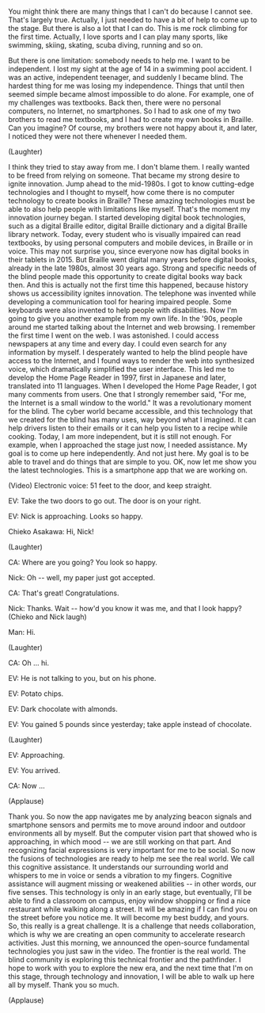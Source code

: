 
You might think there are
many things that I can&#39;t do
because I cannot see.
That&#39;s largely true.
Actually, I just needed
to have a bit of help
to come up to the stage.
But there is also a lot that I can do.
This is me rock climbing
for the first time.
Actually, I love sports
and I can play many sports,
like swimming, skiing, skating,
scuba diving, running and so on.

But there is one limitation:
somebody needs to help me.
I want to be independent.
I lost my sight at the age of 14
in a swimming pool accident.
I was an active, independent teenager,
and suddenly I became blind.
The hardest thing for me
was losing my independence.
Things that until then seemed simple
became almost impossible to do alone.
For example, one of my
challenges was textbooks.
Back then, there were no
personal computers,
no Internet, no smartphones.
So I had to ask one of my two brothers
to read me textbooks,
and I had to create
my own books in Braille.
Can you imagine?
Of course, my brothers
were not happy about it,
and later, I noticed they were not there
whenever I needed them.

(Laughter)

I think they tried to stay away from me.
I don&#39;t blame them.
I really wanted to be freed
from relying on someone.
That became my strong desire
to ignite innovation.
Jump ahead to the mid-1980s.
I got to know cutting-edge technologies
and I thought to myself,
how come there is no computer technology
to create books in Braille?
These amazing technologies
must be able to also help people
with limitations like myself.
That&#39;s the moment
my innovation journey began.
I started developing
digital book technologies,
such as a digital Braille editor,
digital Braille dictionary
and a digital Braille library network.
Today, every student who is visually
impaired can read textbooks,
by using personal computers
and mobile devices,
in Braille or in voice.
This may not surprise you,
since everyone now has digital books
in their tablets in 2015.
But Braille went digital
many years before digital books,
already in the late 1980s,
almost 30 years ago.
Strong and specific needs
of the blind people
made this opportunity to create
digital books way back then.
And this is actually not
the first time this happened,
because history shows us
accessibility ignites innovation.
The telephone was invented
while developing a communication tool
for hearing impaired people.
Some keyboards were also invented
to help people with disabilities.
Now I&#39;m going to give you
another example from my own life.
In the &#39;90s, people around me
started talking about the Internet
and web browsing.
I remember the first time
I went on the web.
I was astonished.
I could access newspapers
at any time and every day.
I could even search
for any information by myself.
I desperately wanted to help the blind
people have access to the Internet,
and I found ways to render the web
into synthesized voice,
which dramatically simplified
the user interface.
This led me to develop
the Home Page Reader in 1997,
first in Japanese and later,
translated into 11 languages.
When I developed the Home Page Reader,
I got many comments from users.
One that I strongly remember said,
&quot;For me, the Internet
is a small window to the world.&quot;
It was a revolutionary moment
for the blind.
The cyber world became accessible,
and this technology that we created
for the blind has many uses,
way beyond what I imagined.
It can help drivers listen to their emails
or it can help you listen
to a recipe while cooking.
Today, I am more independent,
but it is still not enough.
For example, when I approached
the stage just now, I needed assistance.
My goal is to come up here independently.
And not just here.
My goal is to be able to travel
and do things that are simple to you.
OK, now let me show you
the latest technologies.
This is a smartphone app
that we are working on.

(Video) Electronic voice: 51 feet
to the door, and keep straight.

EV: Take the two doors to go out.
The door is on your right.

EV: Nick is approaching. Looks so happy.

Chieko Asakawa: Hi, Nick!

(Laughter)


CA: Where are you going?
You look so happy.

Nick: Oh -- well, my paper
just got accepted.

CA: That&#39;s great! Congratulations.

Nick: Thanks. Wait -- how&#39;d you know
it was me, and that I look happy?
(Chieko and Nick laugh)

Man: Hi.

(Laughter)


CA: Oh ... hi.

EV: He is not talking to you,
but on his phone.

EV: Potato chips.

EV: Dark chocolate with almonds.

EV: You gained 5 pounds since yesterday;
take apple instead of chocolate.

(Laughter)


EV: Approaching.

EV: You arrived.

CA: Now ...

(Applause)

Thank you.
So now the app navigates me
by analyzing beacon signals
and smartphone sensors
and permits me to move around
indoor and outdoor environments
all by myself.
But the computer vision part
that showed who is approaching,
in which mood -- we are still
working on that part.
And recognizing facial expressions
is very important for me to be social.
So now the fusions of technologies
are ready to help me
see the real world.
We call this cognitive assistance.
It understands our surrounding world
and whispers to me in voice
or sends a vibration to my fingers.
Cognitive assistance will augment
missing or weakened abilities --
in other words, our five senses.
This technology is only in an early stage,
but eventually, I&#39;ll be able to find
a classroom on campus,
enjoy window shopping
or find a nice restaurant
while walking along a street.
It will be amazing if I can find you
on the street before you notice me.
It will become my best buddy, and yours.
So, this really is a great challenge.
It is a challenge
that needs collaboration,
which is why we are creating
an open community
to accelerate research activities.
Just this morning, we announced
the open-source fundamental technologies
you just saw in the video.
The frontier is the real world.
The blind community is exploring
this technical frontier
and the pathfinder.
I hope to work with you
to explore the new era,
and the next time that I&#39;m on this stage,
through technology and innovation,
I will be able to walk up here
all by myself.
Thank you so much.

(Applause)

